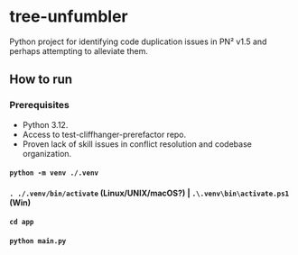 # tree-unfumbler
Python project for identifying code duplication issues in PN² v1.5 and perhaps attempting to alleviate them.

## How to run

### Prerequisites

- Python 3.12.
- Access to test-cliffhanger-prerefactor repo.
- Proven lack of skill issues in conflict resolution and codebase organization.

#### `python -m venv ./.venv`
#### `. ./.venv/bin/activate` (Linux/UNIX/macOS?) | `.\.venv\bin\activate.ps1` (Win) 
#### `cd app`

#### `python main.py`
